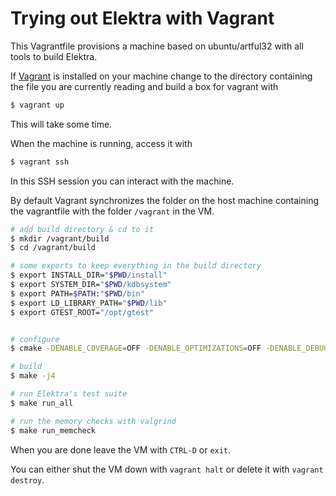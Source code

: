 # Trying out Elektra with Vagrant
This Vagrantfile provisions a machine based on ubuntu/artful32 with all tools to build Elektra.

If [Vagrant](https://www.vagrantup.com/) is installed on your machine change to the directory containing the file you are currently reading and build a box for vagrant with
```sh
$ vagrant up
```
This will take some time.

When the machine is running, access it with
```sh
$ vagrant ssh
```
In this SSH session you can interact with the machine.

By default Vagrant synchronizes the folder on the host machine containing the vagrantfile with the folder `/vagrant` in the VM.

```sh
# add build directory & cd to it
$ mkdir /vagrant/build
$ cd /vagrant/build

# some exports to keep everything in the build directory
$ export INSTALL_DIR="$PWD/install"
$ export SYSTEM_DIR="$PWD/kdbsystem"
$ export PATH=$PATH:"$PWD/bin"
$ export LD_LIBRARY_PATH="$PWD/lib"
$ export GTEST_ROOT="/opt/gtest"


# configure
$ cmake -DENABLE_COVERAGE=OFF -DENABLE_OPTIMIZATIONS=OFF -DENABLE_DEBUG=ON -DENABLE_LOGGER=ON -DBUILD_STATIC=OFF -DCMAKE_INSTALL_PREFIX="$INSTALL_DIR" -DKDB_DB_SYSTEM="$SYSTEM_DIR" -DINSTALL_SYSTEM_FILES=OFF -DPLUGINS="ALL" -DTOOLS="ALL" ..

# build
$ make -j4

# run Elektra's test suite
$ make run_all

# run the memory checks with valgrind
$ make run_memcheck
```

When you are done leave the VM with `CTRL-D` or `exit`.

You can either shut the VM down with `vagrant halt` or delete it with `vagrant destroy`.

